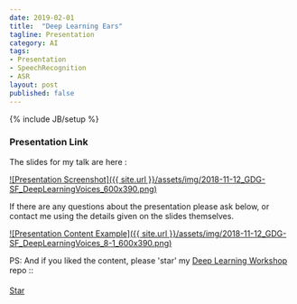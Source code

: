 ```yaml
---
date: 2019-02-01
title:  "Deep Learning Ears"
tagline: Presentation
category: AI
tags:
- Presentation
- SpeechRecognition
- ASR
layout: post
published: false
---
```

{% include JB/setup %}



### Presentation Link

The slides for my talk are here :

<a href="http://redcatlabs.com/2018-11-12_GDG-SF_DeepLearningVoices/" target="_blank">
![Presentation Screenshot]({{ site.url }}/assets/img/2018-11-12_GDG-SF_DeepLearningVoices_600x390.png)
</a>

If there are any questions about the presentation please ask below, 
or contact me using the details given on the slides themselves.

<a href="http://redcatlabs.com/2018-11-12_GDG-SF_DeepLearningVoices/#/8/1" target="_blank">
![Presentation Content Example]({{ site.url }}/assets/img/2018-11-12_GDG-SF_DeepLearningVoices_8-1_600x390.png)
</a>

<!--

Tensor2Tensor library
  Notebook :
    https://github.com/tensorflow/tensor2tensor/blob/master/tensor2tensor/notebooks/asr_transformer.ipynb
  TPU instructions :
    https://cloud.google.com/tpu/docs/tutorials/automated-speech-recognition
  Comment by dev:
    There are many difference between v1 and v2 (actually transformer_librispeech_v2 is exactly transformer_librispeech)
    https://github.com/tensorflow/tensor2tensor/issues/896#issuecomment-400975458
  Issue : ASR Transformer performance vs. Google Speech-to-Text
    https://github.com/tensorflow/tensor2tensor/issues/1121
  Papers
    https://arxiv.org/abs/1712.01769  == https://static.googleusercontent.com/media/research.google.com/en//pubs/archive/46687.pdf
      = State-of-the-art Speech Recognition With Sequence-to-Sequence Models

Baidu DeepSpeech
  https://github.com/Mozilla/DeepSpeech  # TF
    # Has pre-trained English language model
    # TFlite export available


Other libraries
  wav2letter++
    https://arxiv.org/abs/1812.07625v1
      = wav2letter++: The Fastest Open-source Speech Recognition System
  Kaldi

  Data
    https://github.com/juliagusak/dataloaders


LMs for ASR
  Papers
    http://homepages.inf.ed.ac.uk/miles/papers/emnlp07.pdf
      = Smoothed Bloom filter language models: Tera-Scale LMs on the Cheap
    https://arxiv.org/abs/1811.04284
      = Improving End-to-end Speech Recognition with Pronunciation-assisted Sub-word Modeling
    https://arxiv.org/abs/1808.02480
      = Deep context: end-to-end contextual speech recognition (refers to 1712.01769 as [13])
      
      
Related       
    https://arxiv.org/abs/1806.04558
      = Transfer Learning from Speaker Verification to Multispeaker Text-To-Speech Synthesis
      
      
https://github.com/zzw922cn/awesome-speech-recognition-speech-synthesis-papers      
http://www.arxiv-sanity.com/search?q=speech+recognition

https://arxiv.org/abs/1712.01769
https://arxiv.org/pdf/1808.02480.pdf
https://arxiv.org/pdf/1807.10857.pdf
https://arxiv.org/abs/1807.09597

Transfer Learning from Speaker Verification to Multispeaker Text-To-Speech Synthesis - Google
  https://arxiv.org/pdf/1806.04558.pdf

Fully Convolutional Speech Recognition - Collobert, Facebook
  https://arxiv.org/abs/1812.06864v1
  https://github.com/facebookresearch/wav2letter
  https://github.com/facebookresearch/fairseq
  prev?: 
    End-to-End Speech Recognition From the Raw Waveform  - Collobert, Facebook
      https://arxiv.org/abs/1806.07098v2

The PyTorch-Kaldi Speech Recognition Toolkit - Bengio, MILA
  https://arxiv.org/abs/1811.07453v1

A Comparison of Techniques for Language Model Integration in Encoder-Decoder Speech Recognition
  https://arxiv.org/abs/1807.10857v2

Attention-Based Models for Speech Recognition
  https://arxiv.org/pdf/1506.07503.pdf

An Online Attention-based Model for Speech Recognition
  https://arxiv.org/abs/1811.05247v1

Mixed-Precision Training for NLP and Speech Recognition with OpenSeq2Seq  : Nvidia
  https://arxiv.org/abs/1805.10387v2
  https://github.com/NVIDIA/OpenSeq2Seq
    https://nvidia.github.io/OpenSeq2Seq/  # Docs



https://arxiv.org/abs/1811.06621v1
https://arxiv.org/abs/1811.04531v1

  
Cycle-consistency training for end-to-end speech recognition
  https://arxiv.org/abs/1811.01690v1
  
Cascaded CNN-resBiLSTM-CTC: An End-to-End Acoustic Model For Speech Recognition
  https://arxiv.org/abs/1810.12001v2

Densely Connected Convolutional Networks for Speech Recognition
  https://arxiv.org/abs/1808.03570v1

Smaller models:
  Low-Dimensional Bottleneck Features for On-Device Continuous Speech Recognition
    https://arxiv.org/abs/1811.00006v1

!-->


PS:  And if you liked the content, please 'star' my <a href="https://github.com/mdda/deep-learning-workshop" target="_blank">Deep Learning Workshop</a> repo ::
<!-- From :: https://buttons.github.io/ -->
<!-- Place this tag where you want the button to render. -->
<span style="position:relative;top:5px;">
<a aria-label="Star mdda/deep-learning-workshop on GitHub" data-count-aria-label="# stargazers on GitHub" data-count-api="/repos/mdda/deep-learning-workshop#stargazers_count" data-count-href="/mdda/deep-learning-workshop/stargazers" data-icon="octicon-star" href="https://github.com/mdda/deep-learning-workshop" class="github-button">Star</a>
<!-- Place this tag right after the last button or just before your close body tag. -->
<script async defer id="github-bjs" src="https://buttons.github.io/buttons.js"></script>
</span>

